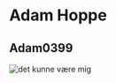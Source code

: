 # Adam Hoppe
## Adam0399
![det kunne være mig](https://user-images.githubusercontent.com/113335316/215455016-f6f9dff8-9e08-434a-92d5-26aeb422d9dd.png)
